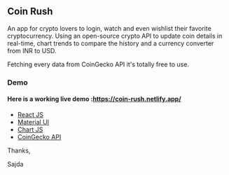 ## Coin Rush

An app for crypto lovers to login, watch and even wishlist their favorite cryptocurrency. Using an open-source crypto API to update coin details in real-time, chart trends to compare the history and a currency converter from INR to USD.


Fetching every data from  CoinGecko API it's totally free to use.

### Demo
#### Here is a working live demo :https://coin-rush.netlify.app/


- [React JS](https://reactjs.org/)
- [Material UI](https://v4.mui.com/)
- [Chart JS](https://reactchartjs.github.io/react-chartjs-2/#/)
- [CoinGecko API](https://www.coingecko.com/)


Thanks,


Sajda
